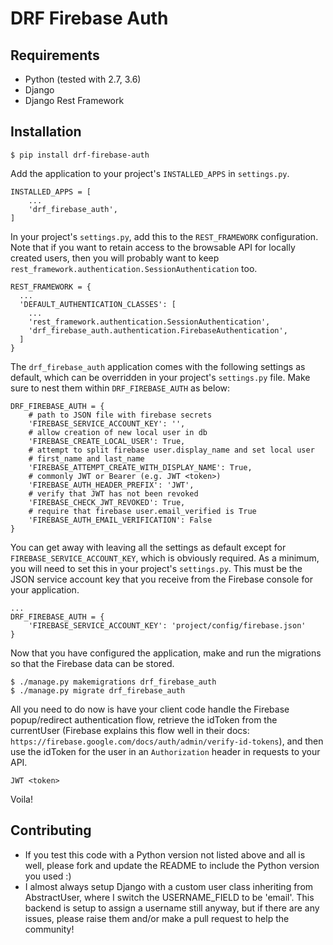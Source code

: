 # DRF Firebase Auth

## Requirements


* Python (tested with 2.7, 3.6)
* Django
* Django Rest Framework



## Installation

```
$ pip install drf-firebase-auth
```

Add the application to your project's `INSTALLED_APPS` in `settings.py`.

```
INSTALLED_APPS = [
    ...
    'drf_firebase_auth',
]
```

In your project's `settings.py`, add this to the `REST_FRAMEWORK` configuration. Note that if you want to retain access to the browsable API for locally created users, then you will probably want to keep `rest_framework.authentication.SessionAuthentication` too.


```
REST_FRAMEWORK = {
  ...
  'DEFAULT_AUTHENTICATION_CLASSES': [
    ...
    'rest_framework.authentication.SessionAuthentication',
    'drf_firebase_auth.authentication.FirebaseAuthentication',
  ]
}
```


The `drf_firebase_auth` application comes with the following settings as default, which can be overridden in your project's `settings.py` file. Make sure to nest them within `DRF_FIREBASE_AUTH` as below:


```
DRF_FIREBASE_AUTH = {
    # path to JSON file with firebase secrets
    'FIREBASE_SERVICE_ACCOUNT_KEY': '',
    # allow creation of new local user in db
    'FIREBASE_CREATE_LOCAL_USER': True,
    # attempt to split firebase user.display_name and set local user
    # first_name and last_name
    'FIREBASE_ATTEMPT_CREATE_WITH_DISPLAY_NAME': True,
    # commonly JWT or Bearer (e.g. JWT <token>)
    'FIREBASE_AUTH_HEADER_PREFIX': 'JWT',
    # verify that JWT has not been revoked
    'FIREBASE_CHECK_JWT_REVOKED': True,
    # require that firebase user.email_verified is True
    'FIREBASE_AUTH_EMAIL_VERIFICATION': False
}
```

You can get away with leaving all the settings as default except for `FIREBASE_SERVICE_ACCOUNT_KEY`, which is obviously required. As a minimum, you will need to set this in your project's `settings.py`. This must be the JSON service account key that you receive from the Firebase console for your application.

```
...
DRF_FIREBASE_AUTH = {
    'FIREBASE_SERVICE_ACCOUNT_KEY': 'project/config/firebase.json'
}
```

Now that you have configured the application, make and run the migrations so that the Firebase data can be stored.

```
$ ./manage.py makemigrations drf_firebase_auth
$ ./manage.py migrate drf_firebase_auth
```

All you need to do now is have your client code handle the Firebase popup/redirect authentication flow, retrieve the idToken from the currentUser (Firebase explains this flow well in their docs: `https://firebase.google.com/docs/auth/admin/verify-id-tokens`), and then use the idToken for the user in an `Authorization` header in requests to your API.

```
JWT <token>
```

Voila!

## Contributing

* If you test this code with a Python version not listed above and all is well, please fork and update the README to include the Python version you used :)
* I almost always setup Django with a custom user class inheriting from AbstractUser, where I switch the USERNAME_FIELD to be 'email'. This backend is setup to assign a username still anyway, but if there are any issues, please raise them and/or make a pull request to help the community!

